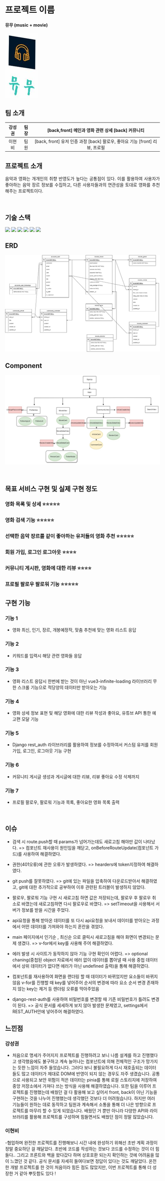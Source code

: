 # 프로젝트 이름
#### 뮤무 (music + movie)

![Alt text](image.png)


## 팀 소개
| 강성권 | 팀장 |[back,front] 메인과 영화 관련 상세 [back] 커뮤니티|  
| :---: | :--: | :--: | 
| 이현비 | 팀원 | [back, front] 유저 인증 과정 [back] 팔로우, 좋아요 기능 [front] 리뷰, 프로필|

## 프로젝트 소개

<p align="justify">
음악과 영화는 개개인의 취향 반영도가 높다는 공통점이 있다. 이를 활용하여 사용자가 좋아하는 음악 장르 정보를 수집하고, 다른 사용자들과의 연관성을 토대로 영화를 추천해주는 프로젝트이다.

</p>


<br>

## 기술 스택

<img src="https://img.shields.io/badge/python-3776AB?style=for-the-badge&logo=python&logoColor=white">
<img src="https://img.shields.io/badge/css-1572B6?style=for-the-badge&logo=css3&logoColor=white">
<img src="https://img.shields.io/badge/vue.js-4FC08D?style=for-the-badge&logo=vue.js&logoColor=white">
<img src="https://img.shields.io/badge/node.js-339933?style=for-the-badge&logo=Node.js&logoColor=white">
<img src="https://img.shields.io/badge/django-092E20?style=for-the-badge&logo=django&logoColor=white">
<img src="https://img.shields.io/badge/bootstrap-7952B3?style=for-the-badge&logo=bootstrap&logoColor=white">


<br>

## ERD

![Alt text](ERD.jpg)

## Component

![Alt text](Component.png)

<br>

## 목표 서비스 구현 및 실제 구현 정도
### 영화 목록 및 상세 ⭐⭐⭐⭐⭐
### 영화 검색 기능 ⭐⭐⭐⭐⭐
### 선택한 음악 장르를 같이 좋아하는 유저들의 영화 추천 ⭐⭐⭐⭐⭐
### 회원 가입, 로그인 로그아웃 ⭐⭐⭐⭐
### 커뮤니티 게시판, 영화에 대한 리뷰 ⭐⭐⭐⭐
### 프로필 팔로우 팔로워 기능 ⭐⭐⭐⭐⭐

## 구현 기능
### 기능 1
- 영화 최신, 인기, 장르, 개봉예정작, 맞춤 추천에 맞는 영화 리스트 응답
### 기능 2
- 키워드를 입력시 해당 관련 영화들 응답
### 기능 3
- 영화 리스트 응답시 한번에 받는 것이 아닌 vue3-infinite-loading 라이브러리 무한 스크롤 기능으로 적당양의 데이터만 받아오는 기능
### 기능 4
- 영화 상세 정보 표현 및 해당 영화에 대한 리뷰 작성과 좋아요, 유튜브 API 통한 예고편 모달 기능
### 기능 5
- Django rest_auth 라이브러리를 활용하여 정보를 수정하여서 커스텀 유저를 회원가입, 로그인, 로그아웃 기능 구현
### 기능 6
- 커뮤니티 게시글 생성과 게시글에 대한 리뷰, 리뷰 좋아요 수정 삭제까지
### 기능 7
- 프로필 팔로우, 팔로워 기능과 목록, 좋아요한 영화 목록 출력
<br>

## 이슈

- 검색 시 route.push할 때 params가 넘어가는데도 새로고침 해야만 값이 나타났다.
=> 컴포넌트 재사용이 원인임을 깨닫고, onBeforeRouteUpdate(컴포넌트 가드)를 사용하여 해결하였다.

- 권한(401오류)에 관한 오류가 발생하였다. => hearders에 token지정하여 해결하였다.

- git push를 잘못하였다. => git에 있는 파일을 압축하여 다운로드받아서 해결하였고, git에 대한 추가적으로 공부하여 이후 관련된 트러블이 발생하지 않았다.

- 팔로우, 팔로워 기능 구현 시 새로고침 하면 값은 저장되는데, 팔로우 후 팔로우 취소로 바꼈는데 새로고침하면 다시 팔로우로 바꼈다.
=> setTimeout을 사용해서 서버가 정보를 받을 시간을 주었다.

- api요청을 통해 받아온 데이터를 또 다시 api요청을 보내서 데이터를 받아오는 과정에서 어떤 데이터를 가져와야 하는지 혼란을 겪었다.

- main 페이지에서 인기순 , 최신순 으로 클릭시 새로고침을 해야 화면이 변경되는 문제 생겼다. => v-for에서 key를 사용해 주어 해결하였다.

- 에러 발생 시 사이트가 동작하지 않아 기능 구현 확인이 어렵다. => optional chaning(중첩된 object 자료에서 에러 없이 데이터를 뽑아낼 때 사용 중첩 데이터에서 상위 데이터가 없다면 에러가 아닌 undefined 출력)을 통해 해결하였다.

- 컴포넌트를 재사용하여 화면을 랜더링 할 때 데이터가 바뀌었지만 요소들이 바뀌지 않음 v-for를 진행할 때 key를 넣어주어 순서의 변경에 따라 요소 순서 변경 존재하지 않는 key는 제거 등 렌더링 오류를 막아주었음

- django-rest-auth를 사용하여 비밀번호를 변경할 때 기존 비밀번호가 틀려도 변경이 된다. => 공식 문서를 세세하게 보지 않아 발생한 문제였고, settings에서 REST_AUTH안에 넣어주어 해결하였다.

## 느낀점

### 강성권
- 처음으로 명세가 주어지지 프로젝트를 진행하려고 보니 나름 설계를 하고 진행했다고 생각했음에도 불구하고 계속 늘어나는 컴포넌트에 의해 전체적인 구조가 망가지는 듯한 느낌이 자주 들었습니다. 그러다 보니 불필요하게 다시 재호출되는 데이터들도 많고
데이터가 제대로 DOM에 반영이 되지 않는 경우도 자주 생겼습니다. 공통으로 사용되고 보안 위험이 적은 데이터는 pinia를 통해 로컬 스토리지에 저장하여 중앙 저장소에서 가져다 쓰는 방식을 사용해 해결하였습니다. 또한 팀을 이루어 프로젝트를 진행했는데 배웠던 걸 다 활용해 보고 싶어서 front, back이 아닌 기능을 구현하는 것을 나누어 진행했는데 생각했던 것보다 더 어려웠습니다. 하지만 여러 기능들이 원하는 데로 동작하고 팀원과 계속해서 소통을 통해 더 나은 방향으로 프로젝트를 마무리 할 수 있게 되었습니다. 배웠던 거 뿐만 아니라 다양한 API와 라이브러리를 활용해 프로젝트를 구성하며 힘들면서도 배웠던 점이 정말 많았습니다.   
### 이현비 
-협업하며 완전한 프로젝트를 진행해보니 시간 내에 완성하기 위해선 초반 계획 과정이 정말 중요하단 걸 깨달았다. 초반에 코드를 작성하는 것보다 코드를 수정하는 것이 더 힘들다.. 그리고 프론트와 백을 왔다갔다 하며 상호호환 되는지 확인하는 것에 어려움을 많이 느꼈던 것 같다. 공식 문서를 자세히 들여다보면 정답이 있다는 것도 깨달았다. 온전한 개발 프로젝트를 한 것이 처음이라 힘든 점도 많았지만, 이번 프로젝트를 통해 더 성장한 거 같아 뿌듯함도 있다 ! 

<br>

